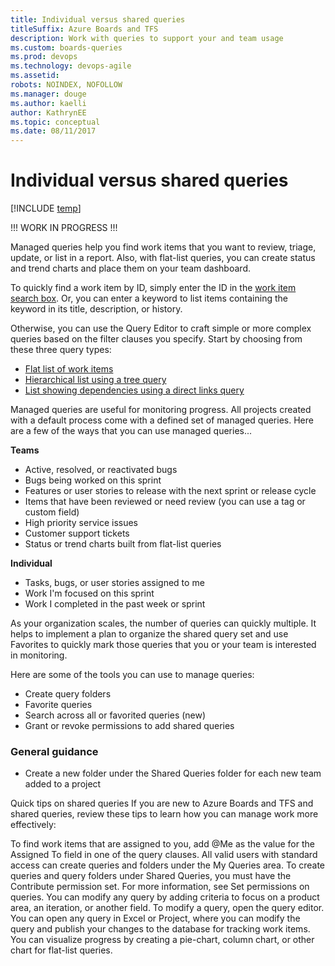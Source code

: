 ```yaml
---
title: Individual versus shared queries
titleSuffix: Azure Boards and TFS
description: Work with queries to support your and team usage   
ms.custom: boards-queries
ms.prod: devops
ms.technology: devops-agile
ms.assetid:  
robots: NOINDEX, NOFOLLOW
ms.manager: douge
ms.author: kaelliauthor: KathrynEE
ms.topic: conceptual
ms.date: 08/11/2017  
---
```



# Individual versus shared queries    

[!INCLUDE [temp](../_shared/version-vsts-tfs-all-versions.md)]

!!! WORK IN PROGRESS !!! 


Managed queries help you find work items that you want to review, triage, update, or list in a report. Also, with flat-list queries, you can create status and trend charts and place them on your team dashboard. 

To quickly find a work item by ID, simply enter the ID in the [work item search box](search-box-queries.md). Or, you can enter a keyword to list items containing the keyword in its title, description, or history.   

Otherwise, you can use the Query Editor to craft simple or more complex queries based on the filter clauses you specify. Start by choosing from these three query types:
*	[Flat list of work items](using-queries.md#flat-list-query)
*	[Hierarchical list using a tree query](using-queries.md#tree-query)
*	[List showing dependencies using a direct links query](using-queries.md#directs-link-query) 


Managed queries are useful for monitoring progress. All projects created with a default process come with a defined set of managed queries. Here are a few of the ways that you can use managed queries...

**Teams**

- Active, resolved, or reactivated bugs  
- Bugs being worked on this sprint 
- Features or user stories to release with the next sprint or release cycle 
- Items that have been reviewed or need review (you can use a tag or custom field) 
- High priority service issues  
- Customer support tickets  
- Status or trend charts built from flat-list queries

**Individual** 
- Tasks, bugs, or user stories assigned to me  
- Work I'm focused on this sprint 
- Work I completed in the past week or sprint   

As your organization scales, the number of queries can quickly multiple. It helps to implement a plan to organize the shared query set and use Favorites to quickly mark those queries that you or your team is interested in monitoring. 

Here are some of the tools you can use to manage queries: 
- Create query folders 
- Favorite queries  
- Search across all or favorited queries (new) 
- Grant or revoke permissions to add shared queries 


### General guidance 
- Create a new folder under the Shared Queries folder for each new team added to a project 



 
Quick tips on shared queries
If you are new to Azure Boards and TFS and shared queries, review these tips to learn how you can manage work more effectively:

To find work items that are assigned to you, add @Me as the value for the Assigned To field in one of the query clauses.
All valid users with standard access can create queries and folders under the My Queries area. To create queries and query folders under Shared Queries, you must have the Contribute permission set. For more information, see Set permissions on queries.
You can modify any query by adding criteria to focus on a product area, an iteration, or another field. To modify a query, open the query editor.
You can open any query in Excel or Project, where you can modify the query and publish your changes to the database for tracking work items.
You can visualize progress by creating a pie-chart, column chart, or other chart for flat-list queries.
